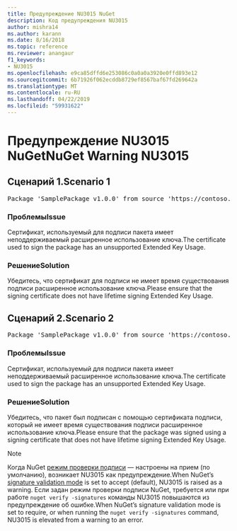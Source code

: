 ```yaml
---
title: Предупреждение NU3015 NuGet
description: Код предупреждения NU3015
author: mishra14
ms.author: karann
ms.date: 8/16/2018
ms.topic: reference
ms.reviewer: anangaur
f1_keywords:
- NU3015
ms.openlocfilehash: e9ca85dffd6e253086c0a0a0a3920e0ffd893e12
ms.sourcegitcommit: 6b71926f062ecddb8729ef8567baf67fd269642a
ms.translationtype: MT
ms.contentlocale: ru-RU
ms.lasthandoff: 04/22/2019
ms.locfileid: "59931622"
---
```

# <a name="nuget-warning-nu3015"></a><span data-ttu-id="0aa33-103">Предупреждение NU3015 NuGet</span><span class="sxs-lookup"><span data-stu-id="0aa33-103">NuGet Warning NU3015</span></span>

## <a name="scenario-1"></a><span data-ttu-id="0aa33-104">Сценарий 1.</span><span class="sxs-lookup"><span data-stu-id="0aa33-104">Scenario 1</span></span>

<pre>Package 'SamplePackage v1.0.0' from source 'https://contoso.com/index.json': The lifetime signing EKU in the primary signature's certificate is not supported.</pre>

### <a name="issue"></a><span data-ttu-id="0aa33-105">Проблемы</span><span class="sxs-lookup"><span data-stu-id="0aa33-105">Issue</span></span>

<span data-ttu-id="0aa33-106">Сертификат, используемый для подписи пакета имеет неподдерживаемый расширенное использование ключа.</span><span class="sxs-lookup"><span data-stu-id="0aa33-106">The certificate used to sign the package has an unsupported Extended Key Usage.</span></span>


### <a name="solution"></a><span data-ttu-id="0aa33-107">Решение</span><span class="sxs-lookup"><span data-stu-id="0aa33-107">Solution</span></span>

<span data-ttu-id="0aa33-108">Убедитесь, что сертификат для подписи не имеет время существования подписи расширенное использование ключа.</span><span class="sxs-lookup"><span data-stu-id="0aa33-108">Please ensure that the signing certificate does not have lifetime signing Extended Key Usage.</span></span>



## <a name="scenario-2"></a><span data-ttu-id="0aa33-109">Сценарий 2.</span><span class="sxs-lookup"><span data-stu-id="0aa33-109">Scenario 2</span></span>

<pre>Package 'SamplePackage v1.0.0' from source 'https://contoso.com/index.json': The lifetime signing EKU in the signing certificate is not supported.</pre>

### <a name="issue"></a><span data-ttu-id="0aa33-110">Проблемы</span><span class="sxs-lookup"><span data-stu-id="0aa33-110">Issue</span></span>

<span data-ttu-id="0aa33-111">Сертификат, используемый для подписи пакета имеет неподдерживаемый расширенное использование ключа.</span><span class="sxs-lookup"><span data-stu-id="0aa33-111">The certificate used to sign the package has an unsupported Extended Key Usage.</span></span>


### <a name="solution"></a><span data-ttu-id="0aa33-112">Решение</span><span class="sxs-lookup"><span data-stu-id="0aa33-112">Solution</span></span>

<span data-ttu-id="0aa33-113">Убедитесь, что пакет был подписан с помощью сертификата подписи, который не имеет время существования подписи расширенное использование ключа.</span><span class="sxs-lookup"><span data-stu-id="0aa33-113">Please ensure that the package was signed using a signing certificate that does not have lifetime signing Extended Key Usage.</span></span>


> [!Note]
> <span data-ttu-id="0aa33-114">Когда NuGet [режим проверки подписи](https://docs.microsoft.com/en-us/nuget/consume-packages/installing-signed-packages#configure-package-signature-requirements) — настроены на прием (по умолчанию), возникает NU3015 как предупреждение.</span><span class="sxs-lookup"><span data-stu-id="0aa33-114">When NuGet’s [signature validation mode](https://docs.microsoft.com/en-us/nuget/consume-packages/installing-signed-packages#configure-package-signature-requirements) is set to accept (default), NU3015 is raised as a warning.</span></span> <span data-ttu-id="0aa33-115">Если задан режим проверки подписи NuGet, требуется или при работе `nuget verify -signatures` команды NU3015 повышаются из предупреждение об ошибке.</span><span class="sxs-lookup"><span data-stu-id="0aa33-115">When NuGet’s signature validation mode is set to require, or when running the `nuget verify -signatures` command, NU3015 is elevated from a warning to an error.</span></span> 